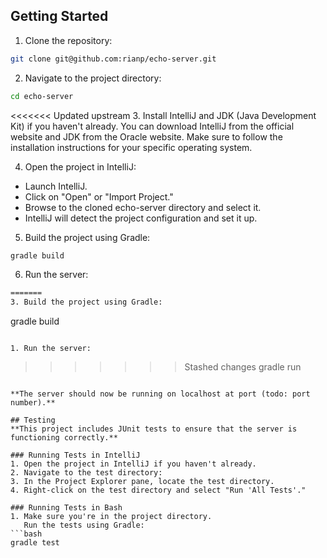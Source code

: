 ## Getting Started
1. Clone the repository:
```bash
git clone git@github.com:rianp/echo-server.git
```

2. Navigate to the project directory:
```bash
cd echo-server
```

<<<<<<< Updated upstream
3. Install IntelliJ and JDK (Java Development Kit) if you haven't already. You can download IntelliJ from the official website and JDK from the Oracle website. Make sure to follow the installation instructions for your specific operating system.

4. Open the project in IntelliJ:
- Launch IntelliJ.
- Click on "Open" or "Import Project."
- Browse to the cloned echo-server directory and select it.
- IntelliJ will detect the project configuration and set it up.

5. Build the project using Gradle:
```bash
gradle build
```

6. Run the server:
```bash
=======
3. Build the project using Gradle:
```
gradle build
```

1. Run the server:
```
>>>>>>> Stashed changes
gradle run
```

**The server should now be running on localhost at port (todo: port number).**

## Testing
**This project includes JUnit tests to ensure that the server is functioning correctly.**

### Running Tests in IntelliJ
1. Open the project in IntelliJ if you haven't already.
2. Navigate to the test directory:
3. In the Project Explorer pane, locate the test directory.
4. Right-click on the test directory and select "Run 'All Tests'."

### Running Tests in Bash
1. Make sure you're in the project directory.
   Run the tests using Gradle:
```bash
gradle test
```

